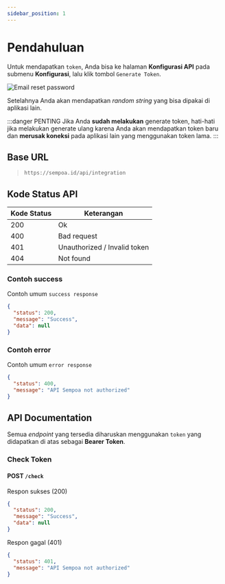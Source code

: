 ```yaml
---
sidebar_position: 1
---
```


# Pendahuluan

Untuk mendapatkan `token`, Anda bisa ke halaman **Konfigurasi API** pada submenu **Konfigurasi**, lalu klik tombol `Generate Token`.

![Email reset password](/img/api-01-konfigurasi.png)

Setelahnya Anda akan mendapatkan _random string_ yang bisa dipakai di aplikasi lain.

:::danger PENTING
Jika Anda **sudah melakukan** generate token, hati-hati jika melakukan generate ulang karena Anda akan mendapatkan token baru dan **merusak koneksi** pada aplikasi lain yang menggunakan token lama.
:::

## Base URL

> `https://sempoa.id/api/integration`

## Kode Status API

| Kode Status | Keterangan                   |
| ----------- | ---------------------------- |
| 200         | Ok                           |
| 400         | Bad request                  |
| 401         | Unauthorized / Invalid token |
| 404         | Not found                    |

### Contoh success

Contoh umum `success response`

```json
{
  "status": 200,
  "message": "Success",
  "data": null
}
```

### Contoh error

Contoh umum `error response`

```json
{
  "status": 400,
  "message": "API Sempoa not authorized"
}
```

## API Documentation

Semua _endpoint_ yang tersedia diharuskan menggunakan `token` yang didapatkan di atas sebagai **Bearer Token**.

### Check Token

#### POST `/check`

Respon sukses (200)

```json
{
  "status": 200,
  "message": "Success",
  "data": null
}
```

Respon gagal (401)

```json
{
  "status": 401,
  "message": "API Sempoa not authorized"
}
```
